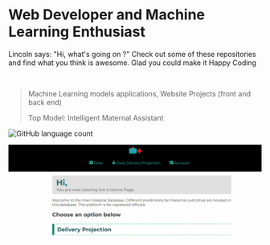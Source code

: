 # Web Developer and Machine Learning Enthusiast

   <!--![Tiprock network](https://github.com/tiprock-network/tiprock-network/blob/main/codecycle.png?raw=true)-->
<p>Lincoln says: "Hi, what's going on ?" Check out some of these repositories and find what you think is awesome. Glad you could make it Happy Coding</p>
<br>

> Machine Learning models applications, Website Projects (front and back end)
>
> Top Model: Intelligent Maternal Assistant

![GitHub language count](https://img.shields.io/github/languages/count/tiprock-network/Intelligent-Antenatal-Care-Assistant-)

![Birth Prediction Homepage](https://github.com/tiprock-network/Intelligent-Antenatal-Care-Assistant-/blob/master/deliverysystem.gif?raw=true)



